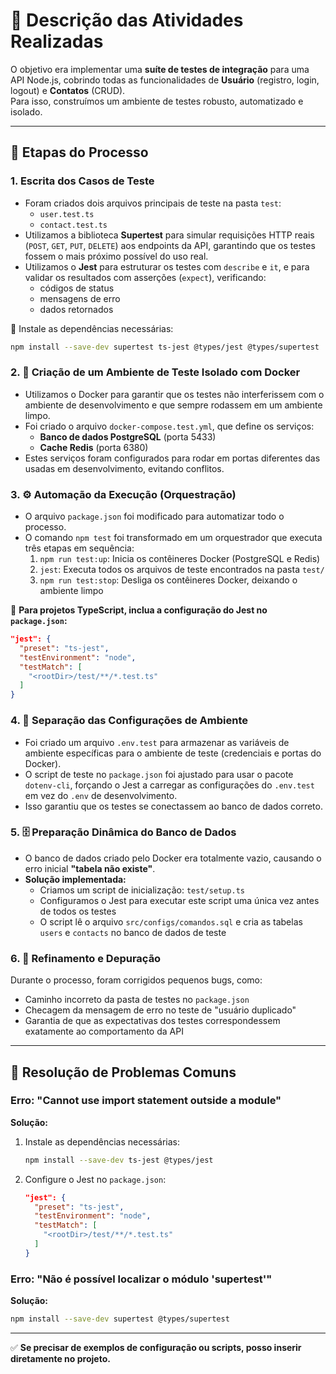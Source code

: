 # 📑 Descrição das Atividades Realizadas

O objetivo era implementar uma **suíte de testes de integração** para uma API Node.js, cobrindo todas as funcionalidades de **Usuário** (registro, login, logout) e **Contatos** (CRUD).  
Para isso, construímos um ambiente de testes robusto, automatizado e isolado.

---

## 🚀 Etapas do Processo

### 1. Escrita dos Casos de Teste
- Foram criados dois arquivos principais de teste na pasta `test`:
  - `user.test.ts`
  - `contact.test.ts`
- Utilizamos a biblioteca **Supertest** para simular requisições HTTP reais (`POST`, `GET`, `PUT`, `DELETE`) aos endpoints da API, garantindo que os testes fossem o mais próximo possível do uso real.
- Utilizamos o **Jest** para estruturar os testes com `describe` e `it`, e para validar os resultados com asserções (`expect`), verificando:
  - códigos de status  
  - mensagens de erro  
  - dados retornados  

📌 Instale as dependências necessárias:
```bash
npm install --save-dev supertest ts-jest @types/jest @types/supertest
```

### 2. 🐳 Criação de um Ambiente de Teste Isolado com Docker

- Utilizamos o Docker para garantir que os testes não interferissem com o ambiente de desenvolvimento e que sempre rodassem em um ambiente limpo.
- Foi criado o arquivo `docker-compose.test.yml`, que define os serviços:
  - **Banco de dados PostgreSQL** (porta 5433)
  - **Cache Redis** (porta 6380)
- Estes serviços foram configurados para rodar em portas diferentes das usadas em desenvolvimento, evitando conflitos.

### 3. ⚙️ Automação da Execução (Orquestração)

- O arquivo `package.json` foi modificado para automatizar todo o processo.
- O comando `npm test` foi transformado em um orquestrador que executa três etapas em sequência:
  1. `npm run test:up`: Inicia os contêineres Docker (PostgreSQL e Redis)
  2. `jest`: Executa todos os arquivos de teste encontrados na pasta `test/`
  3. `npm run test:stop`: Desliga os contêineres Docker, deixando o ambiente limpo

📌 **Para projetos TypeScript, inclua a configuração do Jest no `package.json`:**

```json
"jest": {
  "preset": "ts-jest",
  "testEnvironment": "node",
  "testMatch": [
    "<rootDir>/test/**/*.test.ts"
  ]
}
```

### 4. 🔧 Separação das Configurações de Ambiente

- Foi criado um arquivo `.env.test` para armazenar as variáveis de ambiente específicas para o ambiente de teste (credenciais e portas do Docker).
- O script de teste no `package.json` foi ajustado para usar o pacote `dotenv-cli`, forçando o Jest a carregar as configurações do `.env.test` em vez do `.env` de desenvolvimento.
- Isso garantiu que os testes se conectassem ao banco de dados correto.

### 5. 🗄️ Preparação Dinâmica do Banco de Dados

- O banco de dados criado pelo Docker era totalmente vazio, causando o erro inicial **"tabela não existe"**.
- **Solução implementada:**
  - Criamos um script de inicialização: `test/setup.ts`
  - Configuramos o Jest para executar este script uma única vez antes de todos os testes
  - O script lê o arquivo `src/configs/comandos.sql` e cria as tabelas `users` e `contacts` no banco de dados de teste

### 6. 🐛 Refinamento e Depuração

Durante o processo, foram corrigidos pequenos bugs, como:

- Caminho incorreto da pasta de testes no `package.json`
- Checagem da mensagem de erro no teste de "usuário duplicado"
- Garantia de que as expectativas dos testes correspondessem exatamente ao comportamento da API

---

## 🚨 Resolução de Problemas Comuns

### Erro: "Cannot use import statement outside a module"

**Solução:**

1. Instale as dependências necessárias:

   ```bash
   npm install --save-dev ts-jest @types/jest
   ```

2. Configure o Jest no `package.json`:

   ```json
   "jest": {
     "preset": "ts-jest",
     "testEnvironment": "node",
     "testMatch": [
       "<rootDir>/test/**/*.test.ts"
     ]
   }
   ```

### Erro: "Não é possível localizar o módulo 'supertest'"

**Solução:**

```bash
npm install --save-dev supertest @types/supertest
```

---

✅ **Se precisar de exemplos de configuração ou scripts, posso inserir diretamente no projeto.**